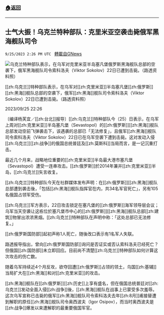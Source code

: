 ###  [:house:返回](README.md)
---


## 士气大振！乌克兰特种部队：克里米亚空袭击毙俄军黑海舰队司令
`9/25/2023 2:26 PM UTC ` [轉載自GNews](https://gnews.org/articles/1738938)

![乌克兰特种部队表示，在乌军对克里米亚半岛塞凡堡俄罗斯黑海舰队总部的空袭下，俄军黑海舰队司令索科洛夫（Viktor Sokolov）22日已遭到击毙。（路透资料照）](https://img.ltn.com.tw/Upload/news/600/2023/09/25/4439575_1_1.jpg "乌克兰特种部队表示，在乌军对克里米亚半岛塞凡堡俄罗斯黑海舰队总部的空袭下，俄军黑海舰队司令索科洛夫（Viktor Sokolov）22日已遭到击毙。（路透资料照）")

[[zh:乌克兰]]特种部队表示，在乌军对[[zh:克里米亚]]半岛塞凡堡[[zh:俄罗斯]][[zh:黑海]]舰队总部的空袭下，俄军[[zh:黑海]]舰队司令索科洛夫（Viktor Sokolov）22日已遭到击毙。（路透资料照）

2023/09/25 22:26

〔编译杨芙宜／[[zh:台北]]报导〕[[zh:乌克兰]]特种部队今（25）日表示，在乌军上周对[[zh:克里米亚]]半岛塞凡堡（Sevastopol）的[[zh:俄罗斯]][[zh:黑海]]舰队总部发动空前飞弹袭击下，该遇袭的总部已「无法修复」，且俄军[[zh:黑海]]舰队司令索科洛夫（Viktor Sokolov）22日已在乌军空袭下遭到击毙。这对发动入侵[[zh:乌克兰]][[zh:战争]]的俄国总统普廷及[[zh:莫斯科]]当局而言，是一记沉重打击。

最近几个月来，战略地位重要的[[zh:克里米亚]]半岛最大港市塞凡堡（Sevastopol）遭受一连串攻击。[[zh:俄罗斯]]於2014年兼并[[zh:克里米亚]]半岛，[[zh:乌克兰]]矢言收复。

[[zh:乌克兰]]特种部队今天在社群媒体发布声明：在[[zh:俄罗斯]][[zh:黑海]]舰队总部遭到袭击後，「包括[[zh:黑海]]舰队指挥官在内，共34名军官死亡」，另有105名俄国占领军受伤。

[[zh:乌克兰]]军方表示，22日攻击锁定在塞凡堡的[[zh:俄罗斯]]海军领导层会议；乌军当天空袭让这栋位於塞凡堡市中心的[[zh:俄罗斯]][[zh:黑海]]舰队总部[[zh:建筑]]物冒出浓浓黑烟。[[zh:乌克兰]]特种部队在声明中称：「这处总部已无法修复。」

[[zh:俄罗斯国防部]]起初声称1人死亡，随後改口表示有1名军人失联。

路透报导指出，曾向[[zh:俄罗斯国防部]]询问是否证实或否认索科洛夫已经死亡？但俄国[[zh:国防部]]未立即回应。目前尚不清楚[[zh:乌克兰]]特种部队如何计算这次攻击的伤亡数。

随着乌军持续近4个月反攻，欲夺回遭[[zh:俄罗斯]]占领的领土，乌国[[zh:基辅]]当局扩大在[[zh:黑海]]和对[[zh:克里米亚]]的攻击。

[[zh:黑海]]舰队在[[zh:俄罗斯]][[zh:历史]]上享有盛名，但在俄国总统普廷对[[zh:乌克兰]]发动全面入侵[[zh:战争]]後，[[zh:黑海]]舰队在战事上已蒙受多次羞辱。这次乌军宣称已击毙的俄军[[zh:黑海]]舰队司令索科洛夫去年[[zh:8月]]甫接替遭到解职的原任[[zh:黑海]]舰队司令奥西波夫（Igor Osipov），而当时奥西波夫是[[zh:战争]]爆发以来遭解职的最重要俄国军官。
